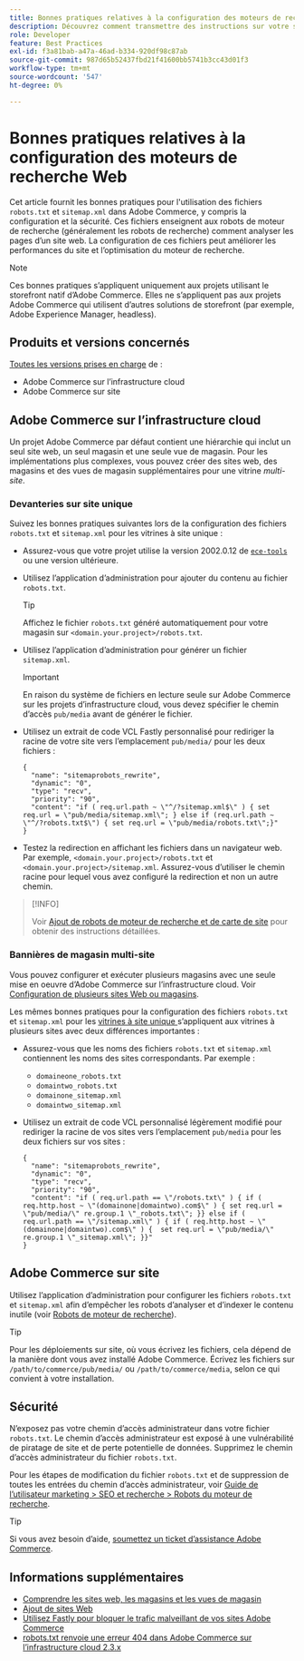 ```yaml
---
title: Bonnes pratiques relatives à la configuration des moteurs de recherche Web
description: Découvrez comment transmettre des instructions sur votre site Adobe Commerce aux développeurs Web à l’aide de fichiers &grave;robots.txt&grave; et &grave;sitemap.xml&grave;.
role: Developer
feature: Best Practices
exl-id: f3a81bab-a47a-46ad-b334-920df98c87ab
source-git-commit: 987d65b52437fbd21f41600bb5741b3cc43d01f3
workflow-type: tm+mt
source-wordcount: '547'
ht-degree: 0%

---
```



# Bonnes pratiques relatives à la configuration des moteurs de recherche Web

Cet article fournit les bonnes pratiques pour l&#39;utilisation des fichiers `robots.txt` et `sitemap.xml` dans Adobe Commerce, y compris la configuration et la sécurité. Ces fichiers enseignent aux robots de moteur de recherche (généralement les robots de recherche) comment analyser les pages d’un site web. La configuration de ces fichiers peut améliorer les performances du site et l’optimisation du moteur de recherche.

>[!NOTE]
>
>Ces bonnes pratiques s’appliquent uniquement aux projets utilisant le storefront natif d’Adobe Commerce. Elles ne s’appliquent pas aux projets Adobe Commerce qui utilisent d’autres solutions de storefront (par exemple, Adobe Experience Manager, headless).

## Produits et versions concernés

[Toutes les versions prises en charge](../../../release/versions.md) de :

- Adobe Commerce sur l’infrastructure cloud
- Adobe Commerce sur site

## Adobe Commerce sur l’infrastructure cloud

Un projet Adobe Commerce par défaut contient une hiérarchie qui inclut un seul site web, un seul magasin et une seule vue de magasin. Pour les implémentations plus complexes, vous pouvez créer des sites web, des magasins et des vues de magasin supplémentaires pour une vitrine _multi-site_.

### Devanteries sur site unique

Suivez les bonnes pratiques suivantes lors de la configuration des fichiers `robots.txt` et `sitemap.xml` pour les vitrines à site unique :

- Assurez-vous que votre projet utilise la version 2002.0.12 de [`ece-tools`](https://experienceleague.adobe.com/en/docs/commerce-cloud-service/user-guide/release-notes/ece-tools-package) ou une version ultérieure.
- Utilisez l’application d’administration pour ajouter du contenu au fichier `robots.txt`.

  >[!TIP]
  >
  >Affichez le fichier `robots.txt` généré automatiquement pour votre magasin sur `<domain.your.project>/robots.txt`.

- Utilisez l’application d’administration pour générer un fichier `sitemap.xml`.

  >[!IMPORTANT]
  >
  >En raison du système de fichiers en lecture seule sur Adobe Commerce sur les projets d’infrastructure cloud, vous devez spécifier le chemin d’accès `pub/media` avant de générer le fichier.

- Utilisez un extrait de code VCL Fastly personnalisé pour rediriger la racine de votre site vers l’emplacement `pub/media/` pour les deux fichiers :

  ```vcl
  {
    "name": "sitemaprobots_rewrite",
    "dynamic": "0",
    "type": "recv",
    "priority": "90",
    "content": "if ( req.url.path ~ \"^/?sitemap.xml$\" ) { set req.url = \"pub/media/sitemap.xml\"; } else if (req.url.path ~ \"^/?robots.txt$\") { set req.url = \"pub/media/robots.txt\";}"
  }
  ```

- Testez la redirection en affichant les fichiers dans un navigateur web. Par exemple, `<domain.your.project>/robots.txt` et `<domain.your.project>/sitemap.xml`. Assurez-vous d’utiliser le chemin racine pour lequel vous avez configuré la redirection et non un autre chemin.

>[!INFO]
>
>Voir [Ajout de robots de moteur de recherche et de carte de site](https://experienceleague.adobe.com/en/docs/commerce-cloud-service/user-guide/configure-store/robots-sitemap) pour obtenir des instructions détaillées.


### Bannières de magasin multi-site

Vous pouvez configurer et exécuter plusieurs magasins avec une seule mise en oeuvre d’Adobe Commerce sur l’infrastructure cloud. Voir [Configuration de plusieurs sites Web ou magasins](https://experienceleague.adobe.com/en/docs/commerce-cloud-service/user-guide/configure-store/multiple-sites).

Les mêmes bonnes pratiques pour la configuration des fichiers `robots.txt` et `sitemap.xml` pour les [ vitrines à site unique ](#single-site-storefronts) s’appliquent aux vitrines à plusieurs sites avec deux différences importantes :

- Assurez-vous que les noms des fichiers `robots.txt` et `sitemap.xml` contiennent les noms des sites correspondants. Par exemple :
   - `domaineone_robots.txt`
   - `domaintwo_robots.txt`
   - `domainone_sitemap.xml`
   - `domaintwo_sitemap.xml`

- Utilisez un extrait de code VCL personnalisé légèrement modifié pour rediriger la racine de vos sites vers l’emplacement `pub/media` pour les deux fichiers sur vos sites :

  ```vcl
  {
    "name": "sitemaprobots_rewrite",
    "dynamic": "0",
    "type": "recv",
    "priority": "90",
    "content": "if ( req.url.path == \"/robots.txt\" ) { if ( req.http.host ~ \"(domainone|domaintwo).com$\" ) { set req.url = \"pub/media/\" re.group.1 \"_robots.txt\"; }} else if ( req.url.path == \"/sitemap.xml\" ) { if ( req.http.host ~ \"(domainone|domaintwo).com$\" ) {  set req.url = \"pub/media/\" re.group.1 \"_sitemap.xml\"; }}"
  }
  ```

## Adobe Commerce sur site

Utilisez l’application d’administration pour configurer les fichiers `robots.txt` et `sitemap.xml` afin d’empêcher les robots d’analyser et d’indexer le contenu inutile (voir [Robots de moteur de recherche](https://experienceleague.adobe.com/docs/commerce-admin/marketing/seo/seo-overview.html#search-engine-robots)).

>[!TIP]
>
>Pour les déploiements sur site, où vous écrivez les fichiers, cela dépend de la manière dont vous avez installé Adobe Commerce. Écrivez les fichiers sur `/path/to/commerce/pub/media/` ou `/path/to/commerce/media`, selon ce qui convient à votre installation.

## Sécurité

N’exposez pas votre chemin d’accès administrateur dans votre fichier `robots.txt`. Le chemin d’accès administrateur est exposé à une vulnérabilité de piratage de site et de perte potentielle de données. Supprimez le chemin d’accès administrateur du fichier `robots.txt`.

Pour les étapes de modification du fichier `robots.txt` et de suppression de toutes les entrées du chemin d’accès administrateur, voir [ Guide de l’utilisateur marketing > SEO et recherche > Robots du moteur de recherche](https://experienceleague.adobe.com/docs/commerce-admin/marketing/seo/seo-overview.html#search-engine-robots).

>[!TIP]
>
>Si vous avez besoin d’aide, [soumettez un ticket d’assistance Adobe Commerce](https://experienceleague.adobe.com/docs/commerce-knowledge-base/kb/help-center-guide/magento-help-center-user-guide.html#submit-ticket).

## Informations supplémentaires

- [Comprendre les sites web, les magasins et les vues de magasin](https://experienceleague.adobe.com/en/docs/commerce-cloud-service/user-guide/configure-store/best-practices)
- [Ajout de sites Web](https://experienceleague.adobe.com/en/docs/commerce-admin/stores-sales/site-store/stores#add-websites)
- [Utilisez Fastly pour bloquer le trafic malveillant de vos sites Adobe Commerce](https://experienceleague.adobe.com/en/docs/commerce-cloud-service/user-guide/cdn/custom-vcl-snippets/fastly-vcl-blocking)
- [robots.txt renvoie une erreur 404 dans Adobe Commerce sur l’infrastructure cloud 2.3.x](https://experienceleague.adobe.com/docs/commerce-knowledge-base/kb/troubleshooting/miscellaneous/robots.txt-gives-404-error-magento-commerce-cloud-2.3.x.html)
